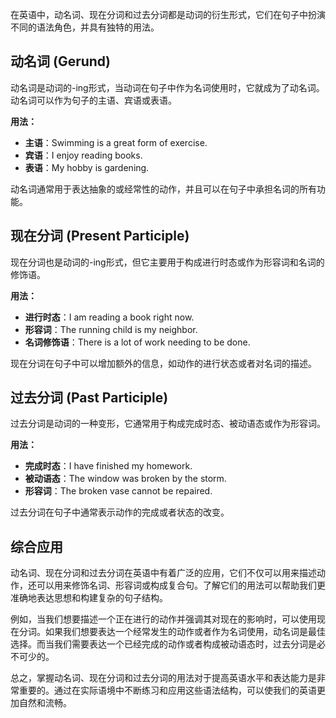 在英语中，动名词、现在分词和过去分词都是动词的衍生形式，它们在句子中扮演不同的语法角色，并具有独特的用法。

## 动名词 (Gerund)
动名词是动词的-ing形式，当动词在句子中作为名词使用时，它就成为了动名词。动名词可以作为句子的主语、宾语或表语。

**用法：**
- **主语**：Swimming is a great form of exercise.
- **宾语**：I enjoy reading books.
- **表语**：My hobby is gardening.

动名词通常用于表达抽象的或经常性的动作，并且可以在句子中承担名词的所有功能。

## 现在分词 (Present Participle)
现在分词也是动词的-ing形式，但它主要用于构成进行时态或作为形容词和名词的修饰语。

**用法：**
- **进行时态**：I am reading a book right now.
- **形容词**：The running child is my neighbor.
- **名词修饰语**：There is a lot of work needing to be done.

现在分词在句子中可以增加额外的信息，如动作的进行状态或者对名词的描述。

## 过去分词 (Past Participle)
过去分词是动词的一种变形，它通常用于构成完成时态、被动语态或作为形容词。

**用法：**
- **完成时态**：I have finished my homework.
- **被动语态**：The window was broken by the storm.
- **形容词**：The broken vase cannot be repaired.

过去分词在句子中通常表示动作的完成或者状态的改变。

## 综合应用
动名词、现在分词和过去分词在英语中有着广泛的应用，它们不仅可以用来描述动作，还可以用来修饰名词、形容词或构成复合句。了解它们的用法可以帮助我们更准确地表达思想和构建复杂的句子结构。

例如，当我们想要描述一个正在进行的动作并强调其对现在的影响时，可以使用现在分词。如果我们想要表达一个经常发生的动作或者作为名词使用，动名词是最佳选择。而当我们需要表达一个已经完成的动作或者构成被动语态时，过去分词是必不可少的。

总之，掌握动名词、现在分词和过去分词的用法对于提高英语水平和表达能力是非常重要的。通过在实际语境中不断练习和应用这些语法结构，可以使我们的英语更加自然和流畅。